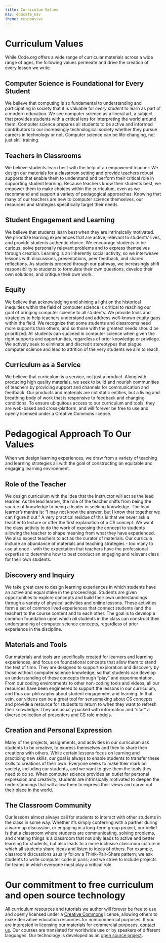 ```yaml
---
title: Curriculum Values
nav: educate_nav
theme: responsive
---
```


# Curriculum Values

While Code.org offers a wide range of curricular materials across a wide range of ages, the following values permeate and drive the creation of every lesson we write.

## Computer Science is Foundational for Every Student

We believe that computing is so fundamental to understanding and participating in society that it is valuable for *every student* to learn as part of a modern education. We see computer science as a liberal art, a subject that provides students with a critical lens for interpreting the world around them. Computer science prepares all students to be active and informed contributors to our increasingly technological society whether they pursue careers in technology or not. Computer science can be life-changing, not just skill training.

## Teachers in Classrooms

We believe students learn best with the help of an empowered teacher. We design our materials for a classroom setting and provide teachers robust supports that enable them to understand and perform their critical role in supporting student learning.  Because teachers know their students best, we empower them to make choices within the curriculum, even as we recommend and support a variety of pedagogical approaches.  Knowing that many of our teachers are new to computer science themselves, our resources and strategies specifically target their needs.

## Student Engagement and Learning

We believe that students learn best when they are intrinsically motivated. We prioritize learning experiences that are active, relevant to students’ lives, and provide students authentic choice. We encourage students to be curious, solve personally relevant problems and to express themselves through creation. Learning is an inherently social activity, so we interweave lessons with discussions, presentations, peer feedback, and shared reflections. As students proceed through our pathway, we increasingly shift responsibility to students to formulate their own questions, develop their own solutions, and critique their own work.

## Equity

We believe that acknowledging and shining a light on the historical inequities within the field of computer science is critical to reaching our goal of bringing computer science to all students. We provide tools and strategies to help teachers understand and address well-known equity gaps within the field. We recognize that some students and classrooms need more supports than others, and so those with the greatest needs should be prioritized. All students can succeed in computer science when given the right supports and opportunities, regardless of prior knowledge or privilege.  We actively seek to eliminate and discredit stereotypes that plague computer science and lead to attrition of the very students we aim to reach.

## Curriculum as a Service

We believe that curriculum is a service, not just a product. Along with producing high quality materials, we seek to build and nourish communities of teachers by providing support and channels for communication and feedback. Our products and materials are not static entities, but a living and breathing body of work that is responsive to feedback and changing conditions. To ensure ubiquitous access to our curriculum and tools, they are web-based and cross-platform, and will forever be free to use and openly licensed under a Creative Commons license.

# Pedagogical Approach To Our Values

When we design learning experiences, we draw from a variety of teaching and learning strategies all with the goal of constructing an equitable and engaging learning environment.

## Role of the Teacher

We design curriculum with the idea that the instructor will act as the lead learner. As the lead learner, the role of the teacher shifts from being the source of knowledge to being a leader in seeking knowledge. The lead learner’s mantra is: “I may not know the answer, but I know that together we can figure it out.”  A very practical residue of this is that we never ask a teacher to lecture or offer the first explanation of a CS concept.  We want the class activity to do the work of exposing the concept to students allowing the teacher to shape meaning from what they have experienced.  We also expect teachers to act as the curator of materials.  Our curricula include an abundance of materials and teaching strategies - too many to use at once - with the expectation that teachers have the professional expertise to determine how to best conduct an engaging and relevant class for their own students.

## Discovery and Inquiry

We take great care to design learning experiences in which students have an active and equal stake in the proceedings. Students are given opportunities to explore concepts and build their own understandings through a variety of physical activities and online lessons. These activities form a set of common lived experiences that connect students (and the teacher) to the course content and to each other.  The goal is to develop a common foundation upon which *all* students in the class can construct their understanding of computer science concepts, regardless of prior experience in the discipline.

## Materials and Tools

Our materials and tools are specifically created for learners and learning experiences, and focus on foundational concepts that allow them to stand the test of time. They are designed to support exploration and discovery by those without computer science knowledge, so that students can develop an understanding of these concepts through “play” and experimentation. From our coding environments to other non-coding tools and videos, all our resources have been engineered to support the lessons in our curriculum, and thus our philosophy about student engagement and learning. In that vein, our videos can be a great tool for sensemaking about CS concepts and provide a resource for students to return to when they want to refresh their knowledge. They are usually packed with information and “star” a diverse collection of presenters and CS role models.

## Creation and Personal Expression

Many of the projects, assignments, and activities in our curriculum ask students to be creative, to express themselves and then to share their creations with others. While certain lessons focus on learning and practicing new skills, our goal is always to enable students to transfer these skills to creations of their own.  Everyone seeks to make their mark on society, including our students, and we want to give them the tools they need to do so. When computer science provides an outlet for personal expression and creativity, students are intrinsically motivated to deepen the understandings that will allow them to express their views and carve out their place in the world.

## The Classroom Community

Our lessons almost always call for students to interact with other students in the class in some way.  Whether it’s simply conferring with a partner during a warm up discussion, or engaging in a long-term group project, our belief is that a classroom where students are communicating, solving problems, and creating things is a classroom that not only leads to active and better learning for students, but also leads to a more inclusive classroom culture in which all students share ideas and listen to ideas of others. For example, classroom discussions usually follow a Think-Pair-Share pattern; we ask students to write computer code in pairs; and we strive to include projects for teams in which everyone must play a critical role.

# Our commitment to free curriculum and open source technology
All curriculum resources and tutorials we author will forever be free to use and openly licensed under a [Creative Commons](http://creativecommons.org/licenses/by-nc-sa/4.0/) license, allowing others to make derivative education resources for noncommercial purposes. If you are interested in licensing our materials for commercial purposes, [contact us](/contact). Our courses are translated for worldwide use or by speakers of different languages. Our technology is developed as an [open source project](https://github.com/code-dot-org/code-dot-org).
